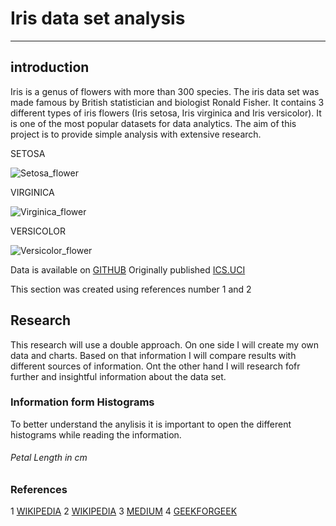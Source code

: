 # Iris data set analysis

***

## introduction

Iris is a genus of flowers with more than 300 species.  The iris data set was made famous by British statistician and biologist Ronald Fisher. It contains 3 different types of iris flowers (Iris setosa, Iris virginica and Iris versicolor). It is one of the most popular datasets for data analytics. The aim of this project is to provide simple analysis with extensive research.

SETOSA

![Setosa_flower](https://upload.wikimedia.org/wikipedia/commons/a/a7/Irissetosa1.jpg)

VIRGINICA

![Virginica_flower](https://upload.wikimedia.org/wikipedia/commons/thumb/f/f8/Iris_virginica_2.jpg/1200px-Iris_virginica_2.jpg)

VERSICOLOR

![Versicolor_flower](https://upload.wikimedia.org/wikipedia/commons/2/27/Blue_Flag%2C_Ottawa.jpg)


Data is available on [GITHUB](https://raw.githubusercontent.com/mwaskom/seaborn-data/master/iris.csv)
Originally published [ICS.UCI](https://archive.ics.uci.edu/dataset/53/iris)

This section was created using references number 1 and 2

## Research

This research will use a double approach. On one side I will create my own data and charts. Based on that information I will compare results with different sources of information. Ont the other hand I will research fofr further and insightful information about the data set.

### Information form Histograms 

To better understand the anylisis it is important to open the different histograms while reading the information.

###### Petal Length in cm







### References

1  [WIKIPEDIA](https://en.wikipedia.org/wiki/Iris_(plant))
2  [WIKIPEDIA](https://en.wikipedia.org/wiki/Iris_flower_data_set)
3  [MEDIUM](https://medium.com/@OyinWoyin/insights-from-the-iris-data-set-e149f0b6941f)
4  [GEEKFORGEEK](https://www.geeksforgeeks.org/exploratory-data-analysis-on-iris-dataset/)